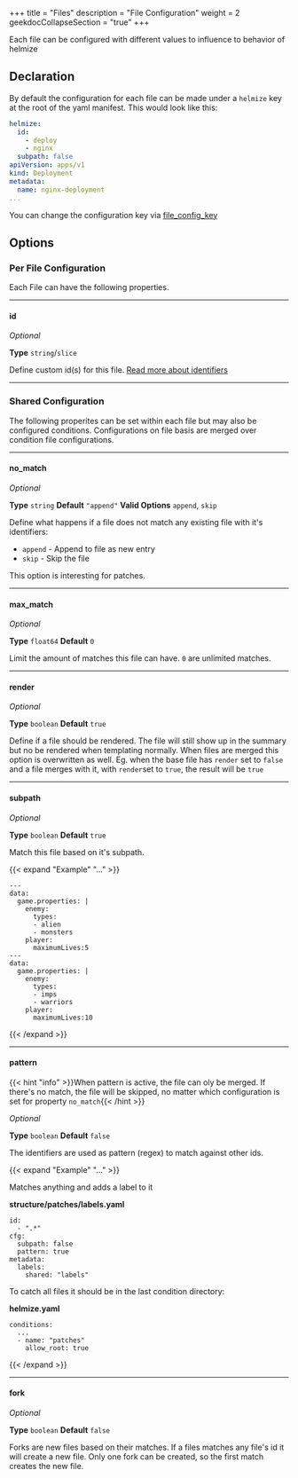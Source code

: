 +++
title = "Files"
description = "File Configuration"
weight = 2
geekdocCollapseSection = "true"
+++

Each file can be configured with different values to influence to behavior of helmize

## Declaration

By default the configuration for each file can be made under a `helmize` key at the root of the yaml manifest. This would look like this:

```yaml
helmize: 
  id:
    - deploy
    - nginx
  subpath: false
apiVersion: apps/v1
kind: Deployment
metadata:
  name: nginx-deployment
...
```

You can change the configuration key via [file_config_key](../../configuration/general#file_config_key)

## Options

### Per File Configuration

Each File can have the following properties.

---
#### id

_Optional_

**Type** `string`/`slice`

Define custom id(s) for this file. [Read more about identifiers](identifiers/)  

---

### Shared Configuration

The following properites can be set within each file but may also be configured conditions. Configurations on file basis are merged over condition file configurations.

---
#### no_match

_Optional_

**Type** `string` **Default** `"append"` **Valid Options** `append`, `skip`

Define what happens if a file does not match any existing file with it's identifiers:

  * `append` - Append to file as new entry
  * `skip` - Skip the file

This option is interesting for patches.  

---
#### max_match

_Optional_

**Type** `float64` **Default** `0`

Limit the amount of matches this file can have. `0` are unlimited matches.


---
#### render

_Optional_

**Type** `boolean` **Default** `true`

Define if a file should be rendered. The file will still show up in the summary but no be rendered when templating normally. When files are merged this option is overwritten as well. Eg. when the base file has `render` set to `false` and a file merges with it, with `render`set to `true`, the result will be `true`

---
#### subpath

_Optional_

**Type** `boolean` **Default** `true`

Match this file based on it's subpath. 

{{< expand "Example" "..." >}}
```
---
data:
  game.properties: |
    enemy:
      types:
      - alien
      - monsters
    player:
      maximumLives:5
---
data:
  game.properties: |
    enemy:
      types:
      - imps
      - warriors
    player:
      maximumLives:10
```
{{< /expand >}}

---
#### pattern

{{< hint "info" >}}When pattern is active, the file can oly be merged. If there's no match, the file will be skipped, no matter which configuration is set for property `no_match`{{< /hint >}}

_Optional_

**Type** `boolean` **Default** `false`

The identifiers are used as pattern (regex) to match against other ids.

{{< expand "Example" "..." >}}

Matches anything and adds a label to it 

**structure/patches/labels.yaml**

```
id:
  - ".*"
cfg:
  subpath: false
  pattern: true
metadata:
  labels:
    shared: "labels"
```

To catch all files it should be in the last condition directory:

**helmize.yaml**

```
conditions:
  ...
  - name: "patches"
    allow_root: true
```
{{< /expand >}}

---

#### fork 

_Optional_

**Type** `boolean` **Default** `false`

Forks are new files based on their matches. If a files matches any file's id it will create a new file. Only one fork can be created, so the first match creates the new file.
